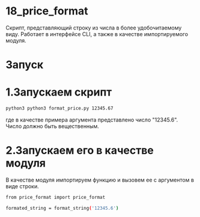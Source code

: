 # 18_price_format

Скрипт, представляющий строку из числа в более удобочитаемому виду. Работает в интерфейсе CLI, а также в качестве импортируемого модуля.

# Запуск

# 1.Запускаем скрипт 

```sh
python3 python3 format_price.py 12345.67
```
где в качестве примера аргумента представлено число "12345.6". Число должно быть вещественным. 

# 2.Запускаем его в качестве модуля

В качестве модуля импортируем функцию и вызовем ее с аргументом в виде строки.

```sh
from price_format import price_format

formated_string = format_string('12345.6')
```
